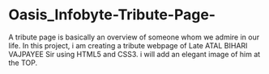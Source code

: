 # Oasis_Infobyte-Tribute-Page-
A tribute page is basically an overview of someone whom we admire in our life. In this project, i am creating a tribute webpage of Late ATAL BIHARI VAJPAYEE Sir using HTML5 and CSS3. i will add an elegant image of him at the TOP.
